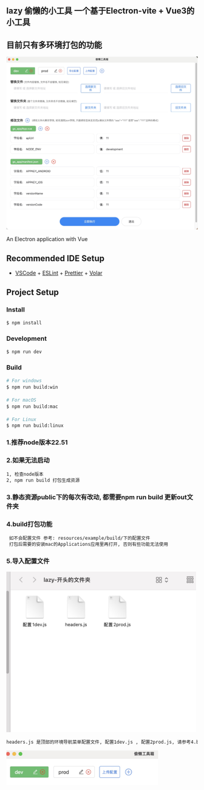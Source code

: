 ## lazy 偷懒的小工具 一个基于Electron-vite + Vue3的小工具
<!-- ### 也可以直接下载mac版本lazy-mac.zip直接使用, 尽可能的安装mac的Applications应用里, 否则有些功能无法使用 -->

## 目前只有多环境打包的功能
<img src="/src/renderer/src/assets/img/example/build.jpg" width="800">

An Electron application with Vue

## Recommended IDE Setup

- [VSCode](https://code.visualstudio.com/) + [ESLint](https://marketplace.visualstudio.com/items?itemName=dbaeumer.vscode-eslint) + [Prettier](https://marketplace.visualstudio.com/items?itemName=esbenp.prettier-vscode) + [Volar](https://marketplace.visualstudio.com/items?itemName=Vue.volar)

## Project Setup

### Install

```bash
$ npm install
```

### Development

```bash
$ npm run dev
```

### Build

```bash
# For windows
$ npm run build:win

# For macOS
$ npm run build:mac

# For Linux
$ npm run build:linux
```
### 1.推荐node版本22.51
### 2.如果无法启动
```bash
1, 检查node版本
2, npm run build 打包生成资源
```

### 3.静态资源public下的每次有改动, 都需要npm run build 更新out文件夹


### 4.build打包功能
```bash
 如不会配置文件 参考: resources/example/build/下的配置文件
 打包后需要的安装mac的Applications应用里再打开, 否则有些功能无法使用
```
### 5.导入配置文件
<img src="/src/renderer/src/assets/img/example/Import_configuration.jpg" width="500">

```bash
headers.js 是顶部的环境导航菜单配置文件, 配置1dev.js , 配置2prod.js, 请参考4.build打包功能
```
<img src="/src/renderer/src/assets/img/example/Import_configuration2.jpg" width="400">


